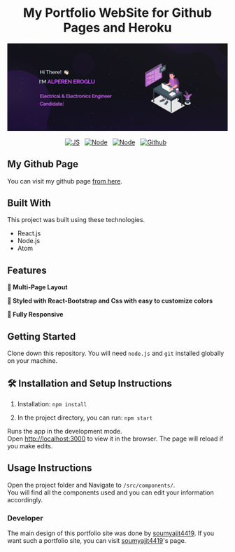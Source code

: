 <div align="center">
  <h1>My Portfolio WebSite for Github Pages and Heroku</h1>
  <img alt="Demo" src="./Images/readme-img.png" />

<br/>

[![JS](https://badges.aleen42.com/src/javascript.svg)](#built-with) &nbsp;
[![Node](https://badges.aleen42.com/src/node.svg)](#built-with) &nbsp;
[![Node](https://badges.aleen42.com/src/atom.svg)](#built-with) &nbsp;
[![Github](https://badges.aleen42.com/src/github.svg)](#my-github-page) &nbsp;

</div>

## My Github Page

You can visit my github page <a href="https://aeroglumu.github.io/My-Portfolio-WebSite/" target="_blank">from here</a>.

## Built With

This project was built using these technologies.

- React.js
- Node.js
- Atom

## Features

**📖 Multi-Page Layout**

**🎨 Styled with React-Bootstrap and Css with easy to customize colors**

**📱 Fully Responsive**

## Getting Started

Clone down this repository. You will need `node.js` and `git` installed globally on your machine.

## 🛠 Installation and Setup Instructions

1. Installation: `npm install`

2. In the project directory, you can run: `npm start`

Runs the app in the development mode.\
Open [http://localhost:3000](http://localhost:3000) to view it in the browser.
The page will reload if you make edits.

## Usage Instructions

Open the project folder and Navigate to `/src/components/`. <br/>
You will find all the components used and you can edit your information accordingly.

### Developer

The main design of this portfolio site was done by <a href="http://soumya-jit.tech/" target="_blank">soumyajit4419</a>. If you want such a portfolio site, you can visit <a href="http://soumya-jit.tech/" target="_blank">soumyajit4419</a>'s page.
